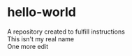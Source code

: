 # hello-world
A repository created to fulfill instructions<br>
This isn't my real name<br>
One more edit
